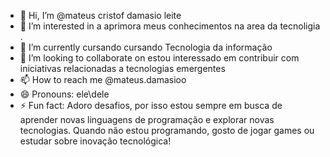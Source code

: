 - 👋 Hi, I’m @mateus cristof damasio leite 
- 👀 I’m interested in  a aprimora meus conhecimentos na area da tecnoligia .
- 🌱 I’m currently cursando  cursando Tecnologia da informação
- 💞️ I’m looking to collaborate on estou interessado em contribuir com iniciativas relacionadas a tecnologias emergentes
- 📫 How to reach me @mateus.damasioo
- 😄 Pronouns: ele\dele
- ⚡ Fun fact: Adoro desafios, por isso estou sempre em busca de aprender novas linguagens de programação e explorar novas tecnologias. Quando não estou programando, gosto de jogar games ou estudar sobre inovação tecnológica!

<!---
mateus-cristof-damasio-leite/mateus-cristof-damasio-leite is a ✨ special ✨ repository because its `README.md` (this file) appears on your GitHub profile.
You can click the Preview link to take a look at your changes.
--->
